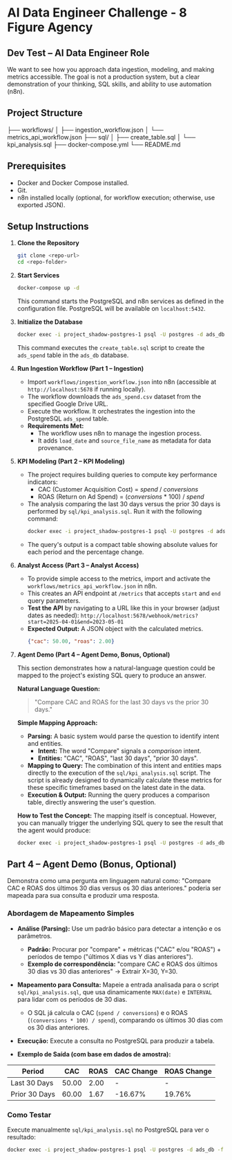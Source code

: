 # AI Data Engineer Challenge - 8 Figure Agency

## Dev Test – AI Data Engineer Role

We want to see how you approach data ingestion, modeling, and making metrics accessible. The goal is not a production system, but a clear demonstration of your thinking, SQL skills, and ability to use automation (n8n).

## Project Structure

├── workflows/
│   ├── ingestion_workflow.json
│   └── metrics_api_workflow.json
├── sql/
│   ├── create_table.sql
│   └── kpi_analysis.sql
├── docker-compose.yml
└── README.md

## Prerequisites
- Docker and Docker Compose installed.
- Git.
- n8n installed locally (optional, for workflow execution; otherwise, use exported JSON).

## Setup Instructions

1.  **Clone the Repository**
    ```bash
    git clone <repo-url>
    cd <repo-folder>
    ```
2.  **Start Services**
    ```bash
    docker-compose up -d
    ```
    This command starts the PostgreSQL and n8n services as defined in the configuration file. PostgreSQL will be available on `localhost:5432`.

3.  **Initialize the Database**
    ```bash
    docker exec -i project_shadow-postgres-1 psql -U postgres -d ads_db < sql/create_table.sql
    ```
    This command executes the `create_table.sql` script to create the `ads_spend` table in the `ads_db` database.

4.  **Run Ingestion Workflow (Part 1 – Ingestion)**
    * Import `workflows/ingestion_workflow.json` into n8n (accessible at `http://localhost:5678` if running locally).
    * The workflow downloads the `ads_spend.csv` dataset from the specified Google Drive URL.
    * Execute the workflow. It orchestrates the ingestion into the PostgreSQL `ads_spend` table.
    * **Requirements Met:**
        * The workflow uses n8n to manage the ingestion process.
        * It adds `load_date` and `source_file_name` as metadata for data provenance.

5.  **KPI Modeling (Part 2 – KPI Modeling)**
    * The project requires building queries to compute key performance indicators:
        * CAC (Customer Acquisition Cost) = $spend \ / \ conversions$
        * ROAS (Return on Ad Spend) = $(conversions \ * \ 100) \ / \ spend$
    * The analysis comparing the last 30 days versus the prior 30 days is performed by `sql/kpi_analysis.sql`. Run it with the following command:
        ```bash
        docker exec -i project_shadow-postgres-1 psql -U postgres -d ads_db -f sql/kpi_analysis.sql
        ```
    * The query's output is a compact table showing absolute values for each period and the percentage change.

6.  **Analyst Access (Part 3 – Analyst Access)**
    * To provide simple access to the metrics, import and activate the `workflows/metrics_api_workflow.json` in n8n.
    * This creates an API endpoint at `/metrics` that accepts `start` and `end` query parameters.
    * **Test the API** by navigating to a URL like this in your browser (adjust dates as needed):
        `http://localhost:5678/webhook/metrics?start=2025-04-01&end=2023-05-01`
    * **Expected Output:** A JSON object with the calculated metrics.
        ```json
        {"cac": 50.00, "roas": 2.00}
        ```

7.  **Agent Demo (Part 4 – Agent Demo, Bonus, Optional)**

    This section demonstrates how a natural-language question could be mapped to the project's existing SQL query to produce an answer.

    **Natural Language Question:**
    > "Compare CAC and ROAS for the last 30 days vs the prior 30 days."

    **Simple Mapping Approach:**
    * **Parsing:** A basic system would parse the question to identify intent and entities.
        * **Intent:** The word "Compare" signals a *comparison* intent.
        * **Entities:** "CAC", "ROAS", "last 30 days", "prior 30 days".
    * **Mapping to Query:** The combination of this intent and entities maps directly to the execution of the `sql/kpi_analysis.sql` script. The script is already designed to dynamically calculate these metrics for these specific timeframes based on the latest date in the data.
    * **Execution & Output:** Running the query produces a comparison table, directly answering the user's question.

    **How to Test the Concept:**
    The mapping itself is conceptual. However, you can manually trigger the underlying SQL query to see the result that the agent would produce:
    ```bash
    docker exec -i project_shadow-postgres-1 psql -U postgres -d ads_db -f sql/kpi_analysis.sql
    ```

## Part 4 – Agent Demo (Bonus, Optional)

Demonstra como uma pergunta em linguagem natural como:
"Compare CAC e ROAS dos últimos 30 dias versus os 30 dias anteriores."
poderia ser mapeada para sua consulta e produzir uma resposta.

### Abordagem de Mapeamento Simples

* **Análise (Parsing):** Use um padrão básico para detectar a intenção e os parâmetros.
    * **Padrão:** Procurar por "compare" + métricas ("CAC" e/ou "ROAS") + períodos de tempo ("últimos X dias vs Y dias anteriores").
    * **Exemplo de correspondência:** "compare CAC e ROAS dos últimos 30 dias vs 30 dias anteriores" → Extrair X=30, Y=30.

* **Mapeamento para Consulta:** Mapeie a entrada analisada para o script `sql/kpi_analysis.sql`, que usa dinamicamente `MAX(date)` e `INTERVAL` para lidar com os períodos de 30 dias.
    * O SQL já calcula o CAC (`spend / conversions`) e o ROAS (`(conversions * 100) / spend`), comparando os últimos 30 dias com os 30 dias anteriores.

* **Execução:** Execute a consulta no PostgreSQL para produzir a tabela.

* **Exemplo de Saída (com base em dados de amostra):**

| Period        | CAC   | ROAS | CAC Change | ROAS Change |
|---------------|-------|------|------------|-------------|
| Last 30 Days  | 50.00 | 2.00 | -          | -           |
| Prior 30 Days | 60.00 | 1.67 | -16.67%    | 19.76%      |

### Como Testar

Execute manualmente `sql/kpi_analysis.sql` no PostgreSQL para ver o resultado:

```bash
docker exec -i project_shadow-postgres-1 psql -U postgres -d ads_db -f sql/kpi_analysis.sql
 